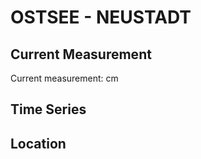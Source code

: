 # OSTSEE - NEUSTADT

## Current Measurement

Current measurement: <Value topic="rivers/pegel-online/OSTSEE/NEUSTADT/measurementValue"/> cm

## Time Series

<TimeSeries topic="rivers/pegel-online/OSTSEE/NEUSTADT/measurementValue" period="week" />

## Location

<WorldMap>
  <Marker lat="54.09652309664692" lon="10.804987829789335" labelTopic="rivers/pegel-online/OSTSEE/NEUSTADT/measurementValue" />
</WorldMap>
